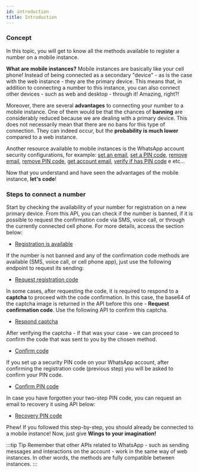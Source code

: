 ```yaml
---
id: introduction
title: Introduction
---
```


### Concept

In this topic, you will get to know all the methods available to register a number on a mobile instance.

**What are mobile instances?** Mobile instances are basically like your cell phone! Instead of being connected as a secondary "device" - as is the case with the web instance - they are the primary device. This means that, in addition to connecting a number to this instance, you can also connect other devices - such as web and desktop - through it! Amazing, right?!

Moreover, there are several **advantages** to connecting your number to a mobile instance. One of them would be that the chances of **banning** are considerably reduced because we are dealing with a primary device. This does not necessarily mean that there are no bans for this type of connection. They can indeed occur, but the **probability is much lower** compared to a web instance.

Another resource available to mobile instances is the WhatsApp account security configurations, for example: [set an email](./set-account-email.md), [set a PIN code](./set-security-code.md), [remove email](./remove-account-email.md), [remove PIN code](./remove-security-code.md), [get account email](./get-account-email.md), [verify if has PIN code](./get-has-security-code.md) e etc...

Now that you understand and have seen the advantages of the mobile instance, **let's code**!


### Steps to connect a number

Start by checking the availability of your number for registration on a new primary device. From this API, you can check if the number is banned, if it is possible to request the confirmation code via SMS, voice call, or through the currently connected cell phone. For more details, access the section below:

- [Registration is available](./registration-available)

If the number is not banned and any of the confirmation code methods are available (SMS, voice call, or cell phone app), just use the following endpoint to request its sending:

- [Request registration code](./request-code)

In some cases, after requesting the code, it is required to respond to a **captcha** to proceed with the code confirmation. In this case, the base64 of the captcha image is returned in the API before this one - **Request confirmation code**. Use the following API to confirm this captcha.

- [Respond captcha](./captcha-confirm)

After verifying the captcha - if that was your case - we can proceed to confirm the code that was sent to you by the chosen method.

- [Confirm code](./confirm-code)

If you set up a security PIN code on your WhatsApp account, after confirming the registration code (previous step) you will be asked to confirm your PIN code. 

- [Confirm PIN code](./confirm-security-code.md)

In case you have forgotten your two-step PIN code, you can request an email to recovery it using API below:

- [Recovery PIN code](./forgot-security-code.md)

Phew! If you followed this step-by-step, you should already be connected to a mobile instance! Now, just give **Wings to your imagination!**

:::tip Tip
Remember that other APIs related to WhatsApp - such as sending messages and interactions on the account - work in the same way of web instances. In other words, the methods are fully compatible between instances.
:::
